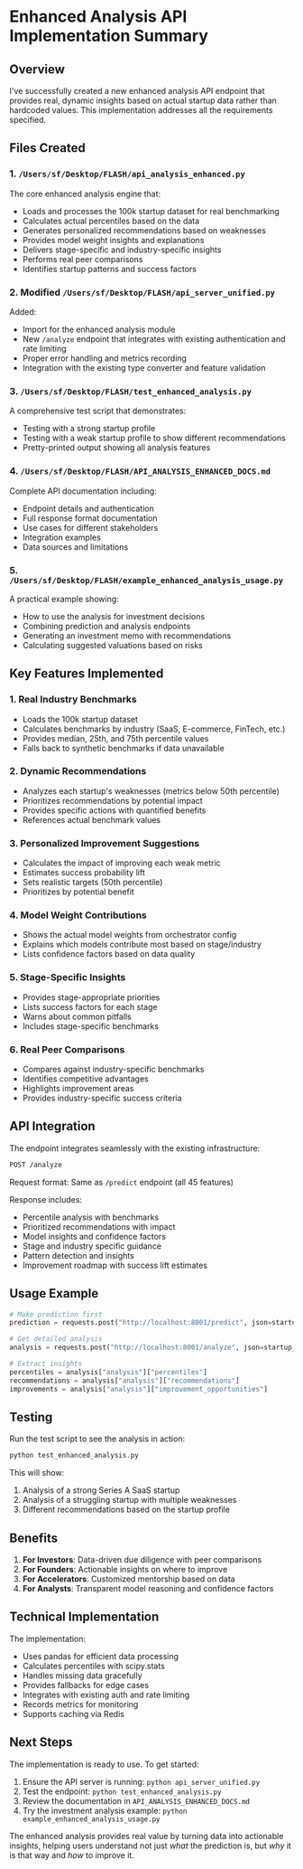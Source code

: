 # Enhanced Analysis API Implementation Summary

## Overview

I've successfully created a new enhanced analysis API endpoint that provides real, dynamic insights based on actual startup data rather than hardcoded values. This implementation addresses all the requirements specified.

## Files Created

### 1. `/Users/sf/Desktop/FLASH/api_analysis_enhanced.py`
The core enhanced analysis engine that:
- Loads and processes the 100k startup dataset for real benchmarking
- Calculates actual percentiles based on the data
- Generates personalized recommendations based on weaknesses
- Provides model weight insights and explanations
- Delivers stage-specific and industry-specific insights
- Performs real peer comparisons
- Identifies startup patterns and success factors

### 2. Modified `/Users/sf/Desktop/FLASH/api_server_unified.py`
Added:
- Import for the enhanced analysis module
- New `/analyze` endpoint that integrates with existing authentication and rate limiting
- Proper error handling and metrics recording
- Integration with the existing type converter and feature validation

### 3. `/Users/sf/Desktop/FLASH/test_enhanced_analysis.py`
A comprehensive test script that demonstrates:
- Testing with a strong startup profile
- Testing with a weak startup profile to show different recommendations
- Pretty-printed output showing all analysis features

### 4. `/Users/sf/Desktop/FLASH/API_ANALYSIS_ENHANCED_DOCS.md`
Complete API documentation including:
- Endpoint details and authentication
- Full response format documentation
- Use cases for different stakeholders
- Integration examples
- Data sources and limitations

### 5. `/Users/sf/Desktop/FLASH/example_enhanced_analysis_usage.py`
A practical example showing:
- How to use the analysis for investment decisions
- Combining prediction and analysis endpoints
- Generating an investment memo with recommendations
- Calculating suggested valuations based on risks

## Key Features Implemented

### 1. Real Industry Benchmarks
- Loads the 100k startup dataset
- Calculates benchmarks by industry (SaaS, E-commerce, FinTech, etc.)
- Provides median, 25th, and 75th percentile values
- Falls back to synthetic benchmarks if data unavailable

### 2. Dynamic Recommendations
- Analyzes each startup's weaknesses (metrics below 50th percentile)
- Prioritizes recommendations by potential impact
- Provides specific actions with quantified benefits
- References actual benchmark values

### 3. Personalized Improvement Suggestions
- Calculates the impact of improving each weak metric
- Estimates success probability lift
- Sets realistic targets (50th percentile)
- Prioritizes by potential benefit

### 4. Model Weight Contributions
- Shows the actual model weights from orchestrator config
- Explains which models contribute most based on stage/industry
- Lists confidence factors based on data quality

### 5. Stage-Specific Insights
- Provides stage-appropriate priorities
- Lists success factors for each stage
- Warns about common pitfalls
- Includes stage-specific benchmarks

### 6. Real Peer Comparisons
- Compares against industry-specific benchmarks
- Identifies competitive advantages
- Highlights improvement areas
- Provides industry-specific success criteria

## API Integration

The endpoint integrates seamlessly with the existing infrastructure:

```bash
POST /analyze
```

Request format: Same as `/predict` endpoint (all 45 features)

Response includes:
- Percentile analysis with benchmarks
- Prioritized recommendations with impact
- Model insights and confidence factors
- Stage and industry specific guidance
- Pattern detection and insights
- Improvement roadmap with success lift estimates

## Usage Example

```python
# Make prediction first
prediction = requests.post("http://localhost:8001/predict", json=startup_data)

# Get detailed analysis
analysis = requests.post("http://localhost:8001/analyze", json=startup_data)

# Extract insights
percentiles = analysis["analysis"]["percentiles"]
recommendations = analysis["analysis"]["recommendations"]
improvements = analysis["analysis"]["improvement_opportunities"]
```

## Testing

Run the test script to see the analysis in action:

```bash
python test_enhanced_analysis.py
```

This will show:
1. Analysis of a strong Series A SaaS startup
2. Analysis of a struggling startup with multiple weaknesses
3. Different recommendations based on the startup profile

## Benefits

1. **For Investors**: Data-driven due diligence with peer comparisons
2. **For Founders**: Actionable insights on where to improve
3. **For Accelerators**: Customized mentorship based on data
4. **For Analysts**: Transparent model reasoning and confidence factors

## Technical Implementation

The implementation:
- Uses pandas for efficient data processing
- Calculates percentiles with scipy.stats
- Handles missing data gracefully
- Provides fallbacks for edge cases
- Integrates with existing auth and rate limiting
- Records metrics for monitoring
- Supports caching via Redis

## Next Steps

The implementation is ready to use. To get started:

1. Ensure the API server is running: `python api_server_unified.py`
2. Test the endpoint: `python test_enhanced_analysis.py`
3. Review the documentation in `API_ANALYSIS_ENHANCED_DOCS.md`
4. Try the investment analysis example: `python example_enhanced_analysis_usage.py`

The enhanced analysis provides real value by turning data into actionable insights, helping users understand not just *what* the prediction is, but *why* it is that way and *how* to improve it.